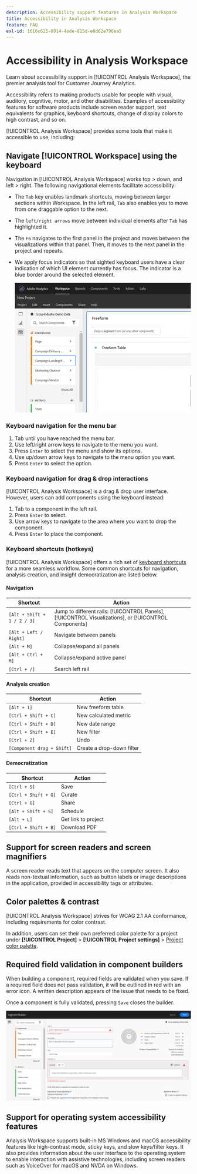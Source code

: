 ```yaml
---
description: Accessibility support features in Analysis Workspace
title: Accessibility in Analysis Workspace
feature: FAQ
exl-id: 1616c625-8914-4ede-815d-e8d62e796ea5
---
```

# Accessibility in Analysis Workspace

Learn about accessibility support in [!UICONTROL Analysis Workspace], the premier analysis tool for Customer Journey Analytics. 

Accessibility refers to making products usable for people with visual, auditory, cognitive, motor, and other disabilities. Examples of accessibility features for software products include screen reader support, text equivalents for graphics, keyboard shortcuts, change of display colors to high contrast, and so on. 

[!UICONTROL Analysis Workspace] provides some tools that make it accessible to use, including:

## Navigate [!UICONTROL Workspace] using the keyboard

Navigation in [!UICONTROL Analysis Workspace] works top > down, and left > right. The following navigational elements facilitate accessibility:

* The `Tab` key enables landmark shortcuts, moving between larger sections within Workspace. In the left rail, `Tab` also enables you to move from one draggable option to the next.
* The `left/right arrows` move between individual elements after `Tab` has highlighted it. 
* The `F6` navigates to the first panel in the project and  moves between the visualizations within that panel. Then, it moves to the next panel in the project and repeats. 
* We apply focus indicators so that sighted keyboard users have a clear indication of which UI element currently has focus. The indicator is a blue border around the selected element.

    ![Freeform table showing a focus ndicator of a blue border around the Freeform table.](assets/focus-indicator.png)

### Keyboard navigation for the menu bar 

1. Tab until you have reached the menu bar.
1. Use left/right arrow keys to navigate to the menu you want.
1. Press `Enter` to select the menu and show its options.
1. Use up/down arrow keys to navigate to the menu option you want.
1. Press `Enter` to select the option.

### Keyboard navigation for drag & drop interactions 

[!UICONTROL Analysis Workspace] is a drag & drop user interface. However, users can add components using the keyboard instead:

1. Tab to a component in the left rail.
1. Press `Enter` to select.
1. Use arrow keys to navigate to the area where you want to drop the component.
1. Press `Enter` to place the component.

### Keyboard shortcuts (hotkeys) 

[!UICONTROL Analysis Workspace] offers a rich set of [keyboard shortcuts](https://experienceleague.adobe.com/docs/analytics/analyze/analysis-workspace/build-workspace-project/fa-shortcut-keys.html) for a more seamless workflow. Some common shortcuts for navigation, analysis creation, and insight democratization are listed below. 

#### Navigation

| Shortcut | Action |
| --- | --- |
| `[Alt + Shift + 1 / 2 / 3]` | Jump to different rails: [!UICONTROL Panels], [!UICONTROL Visualizations], or [!UICONTROL Components] | 
| `[Alt + Left / Right]` | Navigate between panels |
| `[Alt + M]` | Collapse/expand all panels |
| `[Alt + Ctrl + M]` | Collapse/expand active panel |
| `[Ctrl + /]` | Search left rail |

#### Analysis creation

| Shortcut | Action |
| --- | --- |
| `[Alt + 1]` | New freeform table |
| `[Ctrl + Shift + C]` | New calculated metric |
| `[Ctrl + Shift + D]` | New date range |
| `[Ctrl + Shift + E]` | New filter |
| `[Ctrl + Z]` | Undo |
| `[Component drag + Shift]` | Create a drop-down filter |

#### Democratization

| Shortcut | Action |
| --- | --- |
| `[Ctrl + S]` | Save |
| `[Ctrl + Shift + G]` | Curate |
| `[Ctrl + G]` | Share |
| `[Alt + Shift + S]` | Schedule |
| `[Alt + L]` | Get link to project |
| `[Ctrl + Shift + B]` | Download PDF |

## Support for screen readers and screen magnifiers

A screen reader reads text that appears on the computer screen. It also reads non-textual information, such as button labels or image descriptions in the application, provided in accessibility tags or attributes.  

## Color palettes & contrast  

[!UICONTROL Analysis Workspace] strives for WCAG 2.1 AA conformance, including requirements for color contrast. 

In addition, users can set their own preferred color palette for a project under **[!UICONTROL Project]** > **[!UICONTROL Project settings]** > [Project color palette](https://experienceleague.adobe.com/docs/analytics/analyze/analysis-workspace/build-workspace-project/color-palettes.html). 

## Required field validation in component builders 

When building a component, required fields are validated when you save. If a required field does not pass validation, it will be outlined in red with an error icon. A written description appears of the issue that needs to be fixed.  

Once a component is fully validated, pressing `Save` closes the builder. 

![Segment Builder and error validation indicator.](assets/error-validation.png)

## Support for operating system accessibility features  

Analysis Workspace supports built-in MS Windows and macOS accessibility features like high-contrast mode, sticky keys, and slow keys/filter keys. It also provides information about the user interface to the operating system to enable interaction with assistive technologies, including screen readers such as VoiceOver for macOS and NVDA on Windows.

